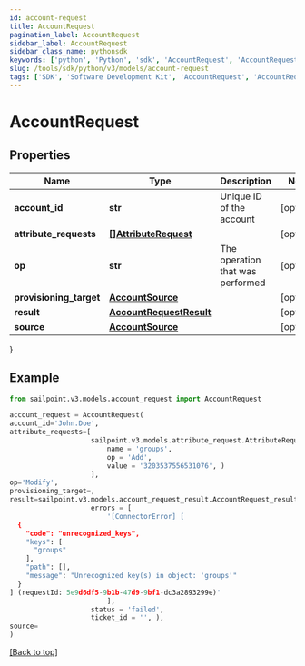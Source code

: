 ```yaml
---
id: account-request
title: AccountRequest
pagination_label: AccountRequest
sidebar_label: AccountRequest
sidebar_class_name: pythonsdk
keywords: ['python', 'Python', 'sdk', 'AccountRequest', 'AccountRequest'] 
slug: /tools/sdk/python/v3/models/account-request
tags: ['SDK', 'Software Development Kit', 'AccountRequest', 'AccountRequest']
---
```


# AccountRequest


## Properties

Name | Type | Description | Notes
------------ | ------------- | ------------- | -------------
**account_id** | **str** | Unique ID of the account | [optional] 
**attribute_requests** | [**[]AttributeRequest**](attribute-request) |  | [optional] 
**op** | **str** | The operation that was performed | [optional] 
**provisioning_target** | [**AccountSource**](account-source) |  | [optional] 
**result** | [**AccountRequestResult**](account-request-result) |  | [optional] 
**source** | [**AccountSource**](account-source) |  | [optional] 
}

## Example

```python
from sailpoint.v3.models.account_request import AccountRequest

account_request = AccountRequest(
account_id='John.Doe',
attribute_requests=[
                    sailpoint.v3.models.attribute_request.AttributeRequest(
                        name = 'groups', 
                        op = 'Add', 
                        value = '3203537556531076', )
                    ],
op='Modify',
provisioning_target=,
result=sailpoint.v3.models.account_request_result.AccountRequest_result(
                    errors = [
                        '[ConnectorError] [
  {
    "code": "unrecognized_keys",
    "keys": [
      "groups"
    ],
    "path": [],
    "message": "Unrecognized key(s) in object: 'groups'"
  }
] (requestId: 5e9d6df5-9b1b-47d9-9bf1-dc3a2893299e)'
                        ], 
                    status = 'failed', 
                    ticket_id = '', ),
source=
)

```
[[Back to top]](#) 

